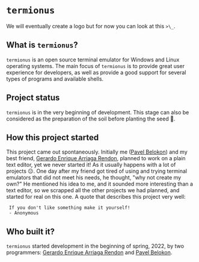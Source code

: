 # `termionus`

We will eventually create a logo but for now you can look at this `>\_`.

## What is `termionus`?

`termionus` is an open source terminal emulator for Windows and Linux operating systems.
The main focus of `termionus` is to provide great user experience for developers, as well as provide a good support for several types of programs and available shells.

## Project status

`termionus` is in the very beginning of development. This stage can also be considered as the preparation of the soil before planting the seed 🌱.

## How this project started

This project came out spontaneously. Initially me ([Pavel Belokon](https://github.com/pbelokon)) and my best friend, [Gerardo Enrique Arriaga Rendon](https://github.com/JerryHue), planned to work on a plain text editor, yet we never started it! As it usually happens with a lot of projects 😐. One day after my friend got tired of using
and trying terminal emulators that did not meet his needs, he thought, "why not create my own?" He mentioned his idea to me, and it sounded more interesting than a text editor, so we scrapped all the other projects we had planned, and started for real on this one. A quote that describes this project very well:

     If you don't like something make it yourself! 
     - Anonymous

## Who built it?

`termionus` started development in the beginning of spring, 2022, by two programmers: [Gerardo Enrique Arriaga Rendon](https://github.com/JerryHue) and [Pavel Belokon](https://github.com/pbelokon).
